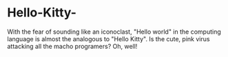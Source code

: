 Hello-Kitty-
============

With the fear of sounding like an iconoclast, "Hello world" in the computing language is almost the analogous to "Hello Kitty". Is the cute, pink virus attacking all the macho programers? Oh, well!  

